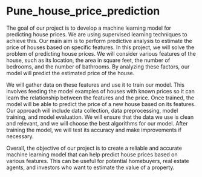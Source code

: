 # Pune_house_price_prediction
The goal of our project is to develop a machine learning model for predicting house prices. We are using supervised learning techniques to achieve this. Our main aim is to perform predictive analysis to estimate the price of houses based on specific features. 
In this project, we will solve the problem of predicting house prices. We will consider various features of the house, such as its location, the area in square feet, the number of bedrooms, and the number of bathrooms. By analyzing these factors, our model will predict the estimated price of the house. 

We will gather data on these features and use it to train our model. This involves feeding the model examples of houses with known prices so it can learn the relationship between the features and the price. Once trained, the model will be able to predict the price of a new house based on its features.
Our approach will include data collection, data preprocessing, model training, and model evaluation. We will ensure that the data we use is clean and relevant, and we will choose the best algorithms for our model. After training the model, we will test its accuracy and make improvements if necessary.

Overall, the objective of our project is to create a reliable and accurate machine learning model that can help predict house prices based on various features. This can be useful for potential homebuyers, real estate agents, and investors who want to estimate the value of a property.
